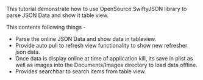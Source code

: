 This tutorial demonstrate how to use OpenSource SwiftyJSON library to parse JSON Data and show it table view.

This contents following things - 
- Parse the online JSON Data and show data in tableview.
- Provide auto pull to refresh view functionality to show new refresher json data.
- Once data is display online at time of application kill, its save in plist as well as images into the Documents/Images directory to load data offline.
- Provides searchbar to search items from table view.

